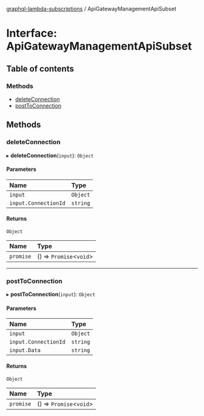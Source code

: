 [graphql-lambda-subscriptions](../README.md) / ApiGatewayManagementApiSubset

# Interface: ApiGatewayManagementApiSubset

## Table of contents

### Methods

- [deleteConnection](ApiGatewayManagementApiSubset.md#deleteconnection)
- [postToConnection](ApiGatewayManagementApiSubset.md#posttoconnection)

## Methods

### deleteConnection

▸ **deleteConnection**(`input`): `Object`

#### Parameters

| Name | Type |
| :------ | :------ |
| `input` | `Object` |
| `input.ConnectionId` | `string` |

#### Returns

`Object`

| Name | Type |
| :------ | :------ |
| `promise` | () => `Promise`<`void`\> |

___

### postToConnection

▸ **postToConnection**(`input`): `Object`

#### Parameters

| Name | Type |
| :------ | :------ |
| `input` | `Object` |
| `input.ConnectionId` | `string` |
| `input.Data` | `string` |

#### Returns

`Object`

| Name | Type |
| :------ | :------ |
| `promise` | () => `Promise`<`void`\> |
